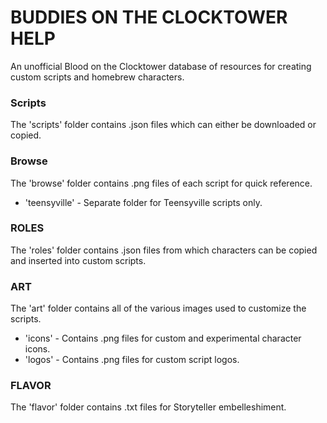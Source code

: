# BUDDIES ON THE CLOCKTOWER HELP
An unofficial Blood on the Clocktower database of resources for creating custom scripts and homebrew characters.

### Scripts
The 'scripts' folder contains .json files which can either be downloaded or copied.

### Browse
The 'browse' folder contains .png files of each script for quick reference.
- 'teensyville' - Separate folder for Teensyville scripts only.

### ROLES
The 'roles' folder contains .json files from which characters can be copied and inserted into custom scripts.

### ART
The 'art' folder contains all of the various images used to customize the scripts.
- 'icons' - Contains .png files for custom and experimental character icons.
- 'logos' - Contains .png files for custom script logos.

### FLAVOR
The 'flavor' folder contains .txt files for Storyteller embelleshiment.
